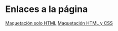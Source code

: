 <h1>Enlaces a la página</h1>

<a href="https://jcalduin.github.io/WorkTechSolutions.ProyectoWeb/Maquetacion%20HTML/index.html">Maquetación solo HTML</a>
<a href="https://jcalduin.github.io/WorkTechSolutions.ProyectoWeb/Maquetacion%20HTML%20y%20CSS/index.html">Maquetación HTML y CSS</a>